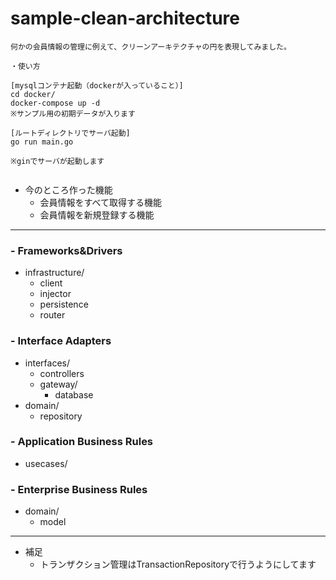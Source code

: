 # sample-clean-architecture

```
何かの会員情報の管理に例えて、クリーンアーキテクチャの円を表現してみました。
```

 ```
・使い方

[mysqlコンテナ起動（dockerが入っていること）]
cd docker/
docker-compose up -d
※サンプル用の初期データが入ります

[ルートディレクトリでサーバ起動]
go run main.go

※ginでサーバが起動します


```

- 今のところ作った機能
  - 会員情報をすべて取得する機能
  - 会員情報を新規登録する機能


***
### - Frameworks&Drivers
 - infrastructure/
   - client
   - injector
   - persistence
   - router
### - Interface Adapters
- interfaces/
  - controllers
  - gateway/
    - database
- domain/
  - repository
### - Application Business Rules
- usecases/
### - Enterprise Business Rules
- domain/
  - model



***
 - 補足
   -  トランザクション管理はTransactionRepositoryで行うようにしてます
